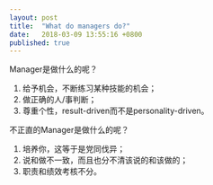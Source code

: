 ```yaml
---
layout: post
title:  "What do managers do?"
date:   2018-03-09 13:55:16 +0800
published: true
---
```

Manager是做什么的呢？

1. 给予机会，不断练习某种技能的机会；
2. 做正确的人/事判断；
3. 尊重个性，result-driven而不是personality-driven。

不正直的Manager是做什么的呢？

1. 培养你，这等于是党同伐异；
2. 说和做不一致，而且也分不清该说的和该做的；
3. 职责和绩效考核不分。
